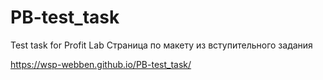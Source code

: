 # PB-test_task
Test task for Profit Lab
Страница по макету из вступительного задания

https://wsp-webben.github.io/PB-test_task/
